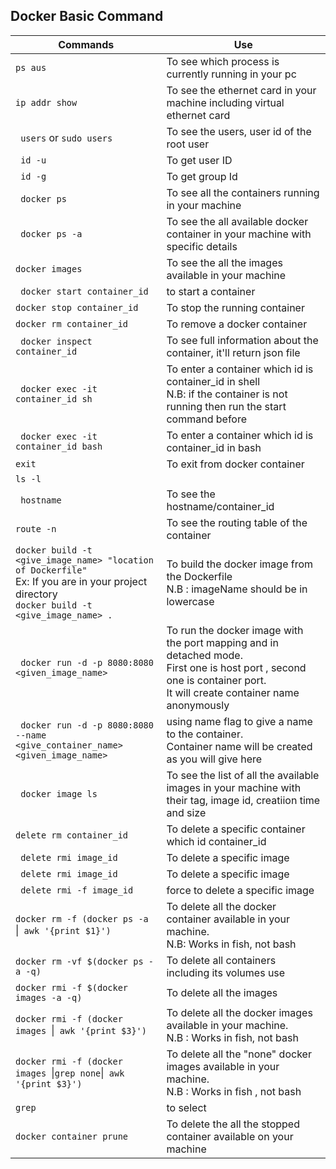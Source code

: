 ## Docker Basic Command
| Commands                 |                 Use                    |
|-----------------------------|----------------------------------------|
|```ps aus```|To see which process is currently running in your pc|
|```ip addr show```|To see the ethernet card in your machine including virtual ethernet card|
|``` users``` or ```sudo users```|To see the users, user id of the root user |
|``` id -u```| To get user ID|
|``` id -g```|To get group Id|
|``` docker ps```|To see all the containers running in your machine|
|``` docker ps -a```|To see the all available docker container in your machine with specific details|
|```docker images ```|To see the all the images available in your machine|
|``` docker start container_id```|to start a container|
|```docker stop container_id ```|To stop the running container|
|```docker rm container_id ```|To remove a docker container|
|``` docker inspect container_id```|To see full information about the container, it'll return json file|
|``` docker exec -it container_id sh```|To enter a container which id is container_id in shell</br> N.B: if the container is not running then run the start command before |
|``` docker exec -it container_id bash```|To enter a container which id is container_id in bash|
|```exit ```|To exit from docker container|
|```ls -l ```||
|``` hostname```|To see the hostname/container_id|
|```route -n ```|To see the routing table of the container|
|```docker build -t <give_image_name> "location of Dockerfile" ```</br> Ex: If you are in your project directory </br>```docker build -t <give_image_name> .```|To build the docker image from the Dockerfile </br> N.B : imageName should be in lowercase|
|``` docker run -d -p 8080:8080 <given_image_name>```|To run the docker image with the port mapping and in detached mode.</br> First one is host port , second one is container port. </br> It will create container name anonymously|
|``` docker run -d -p 8080:8080 --name <give_container_name> <given_image_name>```|using name flag to give a name to the container. </br> Container name will be created as you will give here|
|``` docker image ls```|To see the list of all the available images in your machine with their tag, image id, creatiion time and size|
|```delete rm container_id ```|To delete a specific container which id container_id|
|``` delete rmi image_id```|To delete a specific image|
|``` delete rmi image_id```|To delete a specific image|
|``` delete rmi -f image_id```|force to delete a specific image|
|`docker rm -f (docker ps -a `&#124;` awk '{print $1}')` |To delete all the docker container available in your machine. </br> N.B: Works in fish, not bash|
|`docker rm -vf $(docker ps -a -q)`|To delete all containers including its volumes use|
|`docker rmi -f $(docker images -a -q)`|To delete all the images|
|`docker rmi -f (docker images `&#124;` awk '{print $3}')` |To delete all the docker images available in your machine. </br> N.B : Works in fish, not bash|
|`docker rmi -f (docker images `&#124;` grep none `&#124;` awk '{print $3}')` |To delete all the "none" docker images available in your machine. </br> N.B : Works in fish , not bash|
|`grep`|to select|
|`docker container prune`|To delete the all the stopped container available on your machine|



